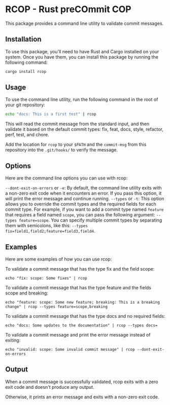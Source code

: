 # RCOP - Rust preCOmmit COP

This package provides a command line utility to validate commit messages.

## Installation

To use this package, you'll need to have Rust and Cargo installed on your system. Once you have them, you can install this package by running the following command:

```rs
cargo install rcop
```

## Usage

To use the command line utility, run the following command in the root of your git repository:

```sh
echo "docs: This is a first test" | rcop
```

This will read the commit message from the standard input, and then validate it based on the default commit types: fix, feat, docs, style, refactor, perf, test, and chore.

Add the location for `rcop` to your `$PATH` and the `commit-msg` from this repository into the `.git/hooks/` to verify the message.

## Options
Here are the command line options you can use with rcop:

`--dont-exit-on-errors` or `-e`: By default, the command line utility exits with a non-zero exit code when it encounters an error. If you pass this option, it will print the error message and continue running.
`--types` or `-t`: This option allows you to override the commit types and the required fields for each commit type. For example, if you want to add a commit type named `feature` that requires a field named `scope`, you can pass the following argument: `--types feature=scope`. You can specify multiple commit types by separating them with semicolons, like this: `--types fix=field1,field2;feature=field3,field4`.

## Examples

Here are some examples of how you can use rcop:

To validate a commit message that has the type fix and the field scope:

```
echo "fix: scope: Some fixes" | rcop
```

To validate a commit message that has the type feature and the fields scope and breaking:

```
echo "feature: scope: Some new feature; breaking: This is a breaking change" | rcop --types feature=scope,breaking
```

To validate a commit message that has the type docs and no required fields:

```
echo "docs: Some updates to the documentation" | rcop --types docs=
```

To validate a commit message and print the error message instead of exiting:

```
echo "invalid: scope: Some invalid commit message" | rcop --dont-exit-on-errors
```

## Output

When a commit message is successfully validated, rcop exits with a zero exit code and doesn't produce any output.

Otherwise, it prints an error message and exits with a non-zero exit code.